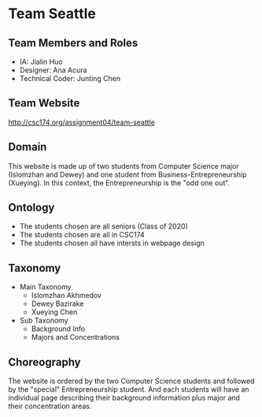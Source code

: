 # Team Seattle

## Team Members and Roles
- IA: Jialin Huo
- Designer: Ana Acura
- Technical Coder: Junting Chen

## Team Website
http://csc174.org/assignment04/team-seattle

## Domain 
This website is made up of two students from Computer Science major (Islomzhan and Dewey) and one student from Business-Entrepreneurship (Xueying). In this context, the Entrepreneurship is the "odd one out". 

## Ontology
- The students chosen are all seniors (Class of 2020)
- The students chosen are all in CSC174
- The students chosen all have intersts in webpage design

## Taxonomy
- Main Taxonomy
  - Islomzhan Akhmedov
  - Dewey Bazirake
  - Xueying Chen
- Sub Taxonomy
  - Background Info
  - Majors and Concentrations

## Choreography
The website is ordered by the two Computer Science students and followed by the "special" Entrepreneurship student. And each students will have an individual page describing their background information plus major and their concentration areas. 
